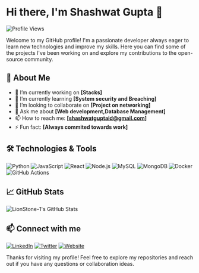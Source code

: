 # Hi there, I'm Shashwat Gupta 👋

![Profile Views](https://komarev.com/ghpvc/?username=LionStone-1&color=blueviolet)

Welcome to my GitHub profile! I'm a passionate developer always eager to learn new technologies and improve my skills. Here you can find some of the projects I've been working on and explore my contributions to the open-source community.

## 🚀 About Me

- 🔭 I’m currently working on **[Stacks]**
- 🌱 I’m currently learning **[System security and Breaching]**
- 👯 I’m looking to collaborate on **[Project on networking]**
- 💬 Ask me about **[Web development,Database Management]**
- 📫 How to reach me: **[shashwatguptaid@gmail.com]**
- ⚡ Fun fact: **[Always commited towards work]**

## 🛠️ Technologies & Tools

![Python](https://img.shields.io/badge/-Python-3776AB?style=flat-square&logo=python&logoColor=white)
![JavaScript](https://img.shields.io/badge/-JavaScript-F7DF1E?style=flat-square&logo=javascript&logoColor=black)
![React](https://img.shields.io/badge/-React-61DAFB?style=flat-square&logo=react&logoColor=black)
![Node.js](https://img.shields.io/badge/-Node.js-339933?style=flat-square&logo=node.js&logoColor=white)
![MySQL](https://img.shields.io/badge/-MySQL-4479A1?style=flat-square&logo=mysql&logoColor=white)
![MongoDB](https://img.shields.io/badge/-MongoDB-47A248?style=flat-square&logo=mongodb&logoColor=white)
![Docker](https://img.shields.io/badge/-Docker-2496ED?style=flat-square&logo=docker&logoColor=white)
![GitHub Actions](https://img.shields.io/badge/-GitHub%20Actions-2088FF?style=flat-square&logo=github-actions&logoColor=white)

## 📈 GitHub Stats

![LionStone-1's GitHub Stats](https://i.ibb.co/Jn3T6K5/contributions.png)


## 📫 Connect with me

[![LinkedIn](https://img.shields.io/badge/-LinkedIn-0077B5?style=flat-square&logo=linkedin&logoColor=white)](https://www.linkedin.com/in/your-linkedin-profile)
[![Twitter](https://img.shields.io/badge/-Twitter-1DA1F2?style=flat-square&logo=twitter&logoColor=white)](https://twitter.com/your-twitter-handle)
[![Website](https://img.shields.io/badge/-Website-000000?style=flat-square&logo=about.me&logoColor=white)](https://your-website.com)

Thanks for visiting my profile! Feel free to explore my repositories and reach out if you have any questions or collaboration ideas.
